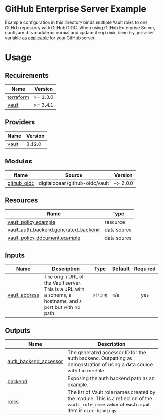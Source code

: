 # GitHub Enterprise Server Example

Example configuration in this directory binds multiple Vault roles to one GitHub repository with GitHub OIDC.
When using GitHub Enterprise Server, configure this module as normal and update the `github_identity_provider` variable [as applicable](https://github.com/digitalocean/terraform-vault-github-oidc#github_identity_provider) for your GitHub server.

# Usage

<!-- BEGINNING OF PRE-COMMIT-TERRAFORM DOCS HOOK -->
## Requirements

| Name | Version |
|------|---------|
| <a name="requirement_terraform"></a> [terraform](#requirement\_terraform) | >= 1.3.0 |
| <a name="requirement_vault"></a> [vault](#requirement\_vault) | >= 3.4.1 |

## Providers

| Name | Version |
|------|---------|
| <a name="provider_vault"></a> [vault](#provider\_vault) | 3.12.0 |

## Modules

| Name | Source | Version |
|------|--------|---------|
| <a name="module_github_oidc"></a> [github\_oidc](#module\_github\_oidc) | digitalocean/github-oidc/vault | ~> 2.0.0 |

## Resources

| Name | Type |
|------|------|
| [vault_policy.example](https://registry.terraform.io/providers/hashicorp/vault/latest/docs/resources/policy) | resource |
| [vault_auth_backend.generated_backend](https://registry.terraform.io/providers/hashicorp/vault/latest/docs/data-sources/auth_backend) | data source |
| [vault_policy_document.example](https://registry.terraform.io/providers/hashicorp/vault/latest/docs/data-sources/policy_document) | data source |

## Inputs

| Name | Description | Type | Default | Required |
|------|-------------|------|---------|:--------:|
| <a name="input_vault_address"></a> [vault\_address](#input\_vault\_address) | The origin URL of the Vault server. This is a URL with a scheme, a hostname, and a port but with no path. | `string` | n/a | yes |

## Outputs

| Name | Description |
|------|-------------|
| <a name="output_auth_backend_accessor"></a> [auth\_backend\_accessor](#output\_auth\_backend\_accessor) | The generated accessor ID for the auth backend. Outputting as demonstration of using a data source with the module. |
| <a name="output_backend"></a> [backend](#output\_backend) | Exposing the auth backend path as an example. |
| <a name="output_roles"></a> [roles](#output\_roles) | The list of Vault role names created by the module. This is a reflection of the `vault_role_name` value of each input item in `oidc-bindings`. |
<!-- END OF PRE-COMMIT-TERRAFORM DOCS HOOK -->
